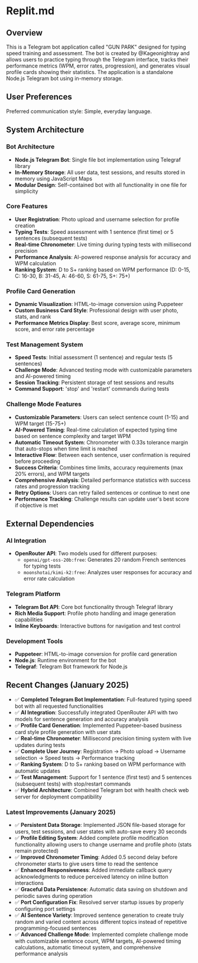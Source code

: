 # Replit.md

## Overview

This is a Telegram bot application called "GUN PARK" designed for typing speed training and assessment. The bot is created by @Kageonightray and allows users to practice typing through the Telegram interface, tracks their performance metrics (WPM, error rates, progression), and generates visual profile cards showing their statistics. The application is a standalone Node.js Telegram bot using in-memory storage.

## User Preferences

Preferred communication style: Simple, everyday language.

## System Architecture

### Bot Architecture
- **Node.js Telegram Bot**: Single file bot implementation using Telegraf library
- **In-Memory Storage**: All user data, test sessions, and results stored in memory using JavaScript Maps
- **Modular Design**: Self-contained bot with all functionality in one file for simplicity

### Core Features
- **User Registration**: Photo upload and username selection for profile creation
- **Typing Tests**: Speed assessment with 1 sentence (first time) or 5 sentences (subsequent tests)
- **Real-time Chronometer**: Live timing during typing tests with millisecond precision
- **Performance Analysis**: AI-powered response analysis for accuracy and WPM calculation
- **Ranking System**: D to S+ ranking based on WPM performance (D: 0-15, C: 16-30, B: 31-45, A: 46-60, S: 61-75, S+: 75+)

### Profile Card Generation
- **Dynamic Visualization**: HTML-to-image conversion using Puppeteer
- **Custom Business Card Style**: Professional design with user photo, stats, and rank
- **Performance Metrics Display**: Best score, average score, minimum score, and error rate percentage

### Test Management System
- **Speed Tests**: Initial assessment (1 sentence) and regular tests (5 sentences)
- **Challenge Mode**: Advanced testing mode with customizable parameters and AI-powered timing
- **Session Tracking**: Persistent storage of test sessions and results
- **Command Support**: 'stop' and 'restart' commands during tests

### Challenge Mode Features
- **Customizable Parameters**: Users can select sentence count (1-15) and WPM target (15-75+)
- **AI-Powered Timing**: Real-time calculation of expected typing time based on sentence complexity and target WPM
- **Automatic Timeout System**: Chronometer with 0.33s tolerance margin that auto-stops when time limit is reached
- **Interactive Flow**: Between each sentence, user confirmation is required before proceeding
- **Success Criteria**: Combines time limits, accuracy requirements (max 20% errors), and WPM targets
- **Comprehensive Analysis**: Detailed performance statistics with success rates and progression tracking
- **Retry Options**: Users can retry failed sentences or continue to next one
- **Performance Tracking**: Challenge results can update user's best score if objective is met

## External Dependencies

### AI Integration
- **OpenRouter API**: Two models used for different purposes:
  - `openai/gpt-oss-20b:free`: Generates 20 random French sentences for typing tests
  - `moonshotai/kimi-k2:free`: Analyzes user responses for accuracy and error rate calculation

### Telegram Platform
- **Telegram Bot API**: Core bot functionality through Telegraf library
- **Rich Media Support**: Profile photo handling and image generation capabilities
- **Inline Keyboards**: Interactive buttons for navigation and test control

### Development Tools
- **Puppeteer**: HTML-to-image conversion for profile card generation
- **Node.js**: Runtime environment for the bot
- **Telegraf**: Telegram Bot framework for Node.js

## Recent Changes (January 2025)

- ✅ **Completed Telegram Bot Implementation**: Full-featured typing speed bot with all requested functionalities
- ✅ **AI Integration**: Successfully integrated OpenRouter API with two models for sentence generation and accuracy analysis
- ✅ **Profile Card Generation**: Implemented Puppeteer-based business card style profile generation with user stats
- ✅ **Real-time Chronometer**: Millisecond precision timing system with live updates during tests
- ✅ **Complete User Journey**: Registration → Photo upload → Username selection → Speed tests → Performance tracking
- ✅ **Ranking System**: D to S+ ranking based on WPM performance with automatic updates
- ✅ **Test Management**: Support for 1 sentence (first test) and 5 sentences (subsequent tests) with stop/restart commands
- ✅ **Hybrid Architecture**: Combined Telegram bot with health check web server for deployment compatibility

### Latest Improvements (January 2025)
- ✅ **Persistent Data Storage**: Implemented JSON file-based storage for users, test sessions, and user states with auto-save every 30 seconds
- ✅ **Profile Editing System**: Added complete profile modification functionality allowing users to change username and profile photo (stats remain protected)
- ✅ **Improved Chronometer Timing**: Added 0.5 second delay before chronometer starts to give users time to read the sentence
- ✅ **Enhanced Responsiveness**: Added immediate callback query acknowledgments to reduce perceived latency on inline button interactions
- ✅ **Graceful Data Persistence**: Automatic data saving on shutdown and periodic saves during operation
- ✅ **Port Configuration Fix**: Resolved server startup issues by properly configuring port settings
- ✅ **AI Sentence Variety**: Improved sentence generation to create truly random and varied content across different topics instead of repetitive programming-focused sentences
- ✅ **Advanced Challenge Mode**: Implemented complete challenge mode with customizable sentence count, WPM targets, AI-powered timing calculations, automatic timeout system, and comprehensive performance analysis